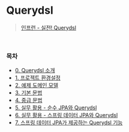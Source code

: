 # Querydsl
> [인프런 - 실전! Querydsl](https://www.inflearn.com/course/Querydsl-%EC%8B%A4%EC%A0%84/dashboard)
<br>

### 목차
- [0. Querydsl 소개]()
- [1. 프로젝트 환경설정]()
- [2. 예제 도메인 모델]()
- [3. 기본 문법]()
- [4. 중급 문법]()
- [5. 실무 활용 - 순수 JPA와 Querydsl]()
- [6. 실무 활용 - 스프링 데이터 JPA와 Querydsl]()
- [7. 스프링 데이터 JPA가 제공하는 Querydsl 기능]()